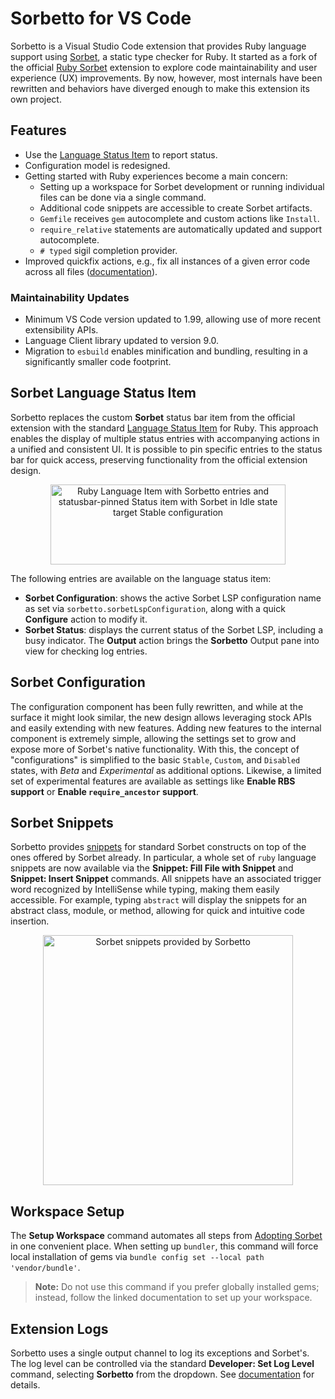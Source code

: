 # Sorbetto for VS Code

Sorbetto is a Visual Studio Code extension that provides Ruby language support using [Sorbet](https://github.com/sorbet/sorbet), a static type checker for Ruby. It started as a fork of the official [Ruby Sorbet](https://github.com/sorbet/sorbet/tree/master/vscode_extension) extension to explore code maintainability and user experience (UX) improvements. By now, however, most internals have been rewritten and behaviors have diverged enough to make this extension its own project.

## Features

- Use the [Language Status Item](https://code.visualstudio.com/api/references/vscode-api#LanguageStatusItem) to report status.
- Configuration model is redesigned.
- Getting started with Ruby experiences become a main concern:
  - Setting up a workspace for Sorbet development or running individual files can be done via a single command.
  - Additional code snippets are accessible to create Sorbet artifacts.
  - `Gemfile` receives `gem` autocomplete and custom actions like `Install`.
  - `require_relative` statements are automatically updated and support autocomplete.
  - `# typed` sigil completion provider.
- Improved quickfix actions, e.g., fix all instances of a given error code across all files ([documentation](https://sorbet.org/docs/cli#limiting-autocorrect-suggestions)).

### Maintainability Updates
- Minimum VS Code version updated to 1.99, allowing use of more recent extensibility APIs.
- Language Client library updated to version 9.0.
- Migration to `esbuild` enables minification and bundling, resulting in a significantly smaller code footprint.

## Sorbet Language Status Item
Sorbetto replaces the custom **Sorbet** status bar item from the official extension with the standard [Language Status Item](https://code.visualstudio.com/api/references/vscode-api#LanguageStatusItem) for Ruby. This approach enables the display of multiple status entries with accompanying actions in a unified and consistent UI. It is possible to pin specific entries to the status bar for quick access, preserving functionality from the official extension design.

<p align=center>
  <img width="376" height="128" src="https://github.com/user-attachments/assets/5ca5466e-bacd-41a6-a5f9-07fdfd7051e5" alt="Ruby Language Item with Sorbetto entries and statusbar-pinned Status item with Sorbet in Idle state target Stable configuration" />
</p>

The following entries are available on the language status item:
- **Sorbet Configuration**: shows the active Sorbet LSP configuration name as set via `sorbetto.sorbetLspConfiguration`, along with a quick **Configure** action to modify it.
- **Sorbet Status**: displays the current status of the Sorbet LSP, including a busy indicator. The **Output** action brings the **Sorbetto** Output pane into view for checking log entries.

## Sorbet Configuration
The configuration component has been fully rewritten, and while at the surface it might look similar, the new design allows leveraging stock APIs and easily extending with new features. Adding new features to the internal component is extremely simple, allowing the settings set to grow and expose more of Sorbet's native functionality. With this, the concept of "configurations" is simplified to the basic `Stable`, `Custom`, and `Disabled` states, with *Beta* and *Experimental* as additional options. Likewise, a limited set of experimental features are available as settings like **Enable RBS support** or **Enable `require_ancestor` support**. 

## Sorbet Snippets
Sorbetto provides [snippets](https://code.visualstudio.com/docs/editing/userdefinedsnippets) for standard Sorbet constructs on top of the ones offered by Sorbet already. In particular, a whole set of `ruby` language snippets are now available via the **Snippet: Fill File with Snippet** and **Snippet: Insert Snippet** commands.
All snippets have an associated trigger word recognized by IntelliSense while typing, making them easily accessible. For example, typing `abstract` will display the snippets for an abstract class, module, or method, allowing for quick and intuitive code insertion.

<p align=center>
  <img width=400 src="https://github.com/user-attachments/assets/d03241d1-7f83-4485-a59c-be38264e18c0" alt="Sorbet snippets provided by Sorbetto" />
</p>

## Workspace Setup
The **Setup Workspace** command automates all steps from [Adopting Sorbet](https://sorbet.org/docs/adopting) in one convenient place. When setting up `bundler`, this command will force local installation of gems via `bundle config set --local path 'vendor/bundle'`.

> **Note:** Do not use this command if you prefer globally installed gems; instead, follow the linked documentation to set up your workspace.

## Extension Logs
Sorbetto uses a single output channel to log its exceptions and Sorbet's. The log level can be controlled via the standard **Developer: Set Log Level** command, selecting **Sorbetto** from the dropdown. See [documentation](https://code.visualstudio.com/updates/v1_73#_setting-log-level-per-output-channel) for details.
